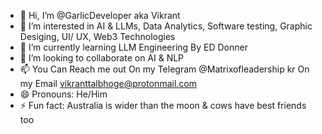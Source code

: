 - 👋 Hi, I’m @GarlicDeveloper aka Vikrant
- 👀 I’m interested in AI & LLMs, Data Analytics, Software testing, Graphic Desiging, UI/ UX, Web3 Technologies
- 🌱 I’m currently learning LLM Engineering By ED Donner
- 💞️ I’m looking to collaborate on AI & NLP
- 📫 You Can Reach me out On my Telegram @Matrixofleadership kr On my Email vikranttalbhoge@protonmail.com
- 😄 Pronouns: He/Him
- ⚡ Fun fact: Australia is wider than the moon & cows have best friends too

<!---
GarlicDeveloper/GarlicDeveloper is a ✨ special ✨ repository because its `README.md` (this file) appears on your GitHub profile.
You can click the Preview link to take a look at your changes.
--->
